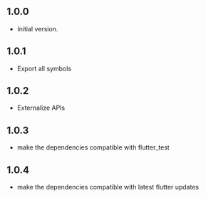 ## 1.0.0

- Initial version.

## 1.0.1
- Export all symbols

## 1.0.2
- Externalize APIs

## 1.0.3
-  make the dependencies compatible with flutter_test

## 1.0.4
- make the dependencies compatible with latest flutter updates